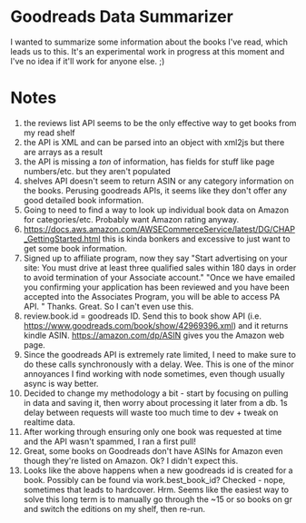 # Goodreads Data Summarizer

I wanted to summarize some information about the books I've read,
which leads us to this. It's an experimental work in progress at
this moment and I've no idea if it'll work for anyone else. ;)

# Notes

1. the reviews list API seems to be the only effective way to get books from my read shelf
2. the API is XML and can be parsed into an object with xml2js but there are arrays as a result
3. the API is missing a *ton* of information, has fields for stuff like page numbers/etc. but they aren't populated
4. shelves API doesn't seem to return ASIN or any category information on the books. Perusing goodreads APIs, it seems like they don't offer any good detailed book information.
5. Going to need to find a way to look up individual book data on Amazon for categories/etc. Probably want Amazon rating anyway.
6. https://docs.aws.amazon.com/AWSECommerceService/latest/DG/CHAP_GettingStarted.html this is kinda bonkers and excessive to just want to get some book information.
7. Signed up to affiliate program, now they say "Start advertising on your site: You must drive at least three qualified sales within 180 days in order to avoid termination of your Associate account."
"Once we have emailed you confirming your application has been reviewed and you have been accepted into the Associates Program, you will be able to access PA API. " Thanks. Great. So I can't even use this.
8. review.book.id = goodreads ID. Send this to book show API (i.e. https://www.goodreads.com/book/show/42969396.xml) and it returns kindle ASIN. https://amazon.com/dp/ASIN gives you the Amazon web page.
9. Since the goodreads API is extremely rate limited, I need to make sure to do these calls synchronously with a delay. Wee. This is one of the minor annoyances I find working with node sometimes, even though usually async is way better.
10. Decided to change my methodology a bit - start by focusing on pulling in data and saving it, then worry about processing it later from a db. 1s delay between requests will waste too much time to dev + tweak on realtime data.
11. After working through ensuring only one book was requested at time and the API wasn't spammed, I ran a first pull!
12. Great, some books on Goodreads don't have ASINs for Amazon even though they're listed on Amazon. Ok? I didn't expect this.
13. Looks like the above happens when a new goodreads id is created for a book. Possibly can be found via work.best_book_id? Checked - nope, sometimes that leads to hardcover. Hrm. Seems like the easiest way to solve this long term is to manually go through the ~15 or so books on gr and switch the editions on my shelf, then re-run.


